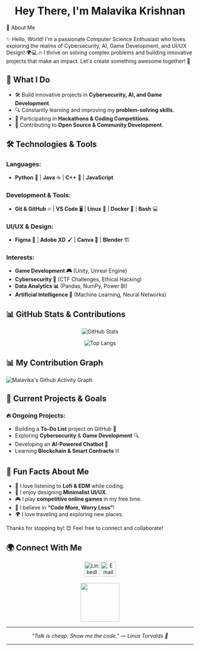 <h1 align="center">Hey There, I'm Malavika Krishnan</h1>


🚀 About Me

✨ Hello, World! I'm a passionate Computer Science Enthusiast who loves exploring the realms of Cybersecurity, AI, Game Development, and UI/UX Design! 🌍💻.🔥 I thrive on solving complex problems and building innovative projects that make an impact. Let's create something awesome together! 🚀

## 🌟 What I Do
- 🛠️ Build innovative projects in **Cybersecurity, AI, and Game Development**.
- 🔍 Constantly learning and improving my **problem-solving skills**.
- 🎯 Participating in **Hackathons & Coding Competitions**.
- 🤝 Contributing to **Open Source & Community Development**.

## 🛠️ Technologies & Tools
### Languages:
- **Python** 🐍 | **Java** ☕ | **C++** 🔗 | **JavaScript**

### Development & Tools:
- **Git & GitHub** 🔥 | **VS Code** 🖥️ | **Linux** 🐧 | **Docker** 🐳 | **Bash** 💻

### UI/UX & Design:
- **Figma** 🎨 | **Adobe XD** 🖌️ | **Canva** 📐 | **Blender** 🏗️

### Interests: 
- **Game Development 🎮** (Unity, Unreal Engine)
- **Cybersecurity 🔐** (CTF Challenges, Ethical Hacking)
- **Data Analytics 📊** (Pandas, NumPy, Power BI)
- **Artificial Intelligence 🤖** (Machine Learning, Neural Networks)

## 📊 GitHub Stats & Contributions
<div align="center">

![GitHub Stats](https://github-readme-stats.vercel.app/api?username=Malavika-Krishnan&show_icons=true&theme=radical)


![Top Langs](https://github-readme-stats.vercel.app/api/top-langs/?username=Malavika-Krishnan&layout=compact&theme=radical)
</div>

 ## 📊 My Contribution Graph

![Malavika's Github Activity Graph](https://github-readme-activity-graph.vercel.app/graph?username=Malavika-Krishnan&theme=merko&height=300)


## 🚀 Current Projects & Goals
### 🔥 Ongoing Projects:
- Building a **To-Do List** project on GitHub 📝
- Exploring **Cybersecurity** & **Game Development** 🔍
- Developing an **AI-Powered Chatbot 🤖**
- Learning **Blockchain & Smart Contracts** ⛓️

## 🎉 Fun Facts About Me
- 🎵 I love listening to **Lofi & EDM** while coding.
- 🎨 I enjoy designing **Minimalist UI/UX**.
- 🎮 I play **competitive online games** in my free time.
- 🚀 I believe in **“Code More, Worry Less”**!
- 🌍 I love traveling and exploring new places.

Thanks for stopping by! 😊 Feel free to connect and collaborate!

## 🌍 Connect With Me
<div align="center">
<a href="https://www.linkedin.com/in/malavikakrishnan30" style="text-decoration: none;">
    <img src="https://img.icons8.com/fluency/48/000000/linkedin.png" alt="LinkedIn" width="40" height="40"/></a> <a href="https://mail.google.com/mail/?view=cm&fs=1&to=krismaalu@gmail.com" style="text-decoration: none;"><img src="https://img.icons8.com/fluency/48/000000/gmail.png" alt="Email" width="40" height="40"/></a>

</div>


<p align="center"> <img src="https://media2.giphy.com/media/v1.Y2lkPTc5MGI3NjExZXV4cHRlc3I5bzNmYWM4NTUycXNuc3A2cWJyYzhmdTgzcHgwY3JjYSZlcD12MV9pbnRlcm5hbF9naWZfYnlfaWQmY3Q9cw/GrRsjBSP3VT1XYzgzn/giphy.gif" width="104" height="104" />


---

<div align='center'>
  
  <em>"Talk is cheap. Show me the code." — Linus Torvalds 🚀</em>

</div>

---
